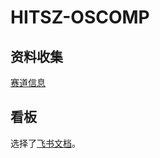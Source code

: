 # HITSZ-OSCOMP

## 资料收集

[赛道信息](https://github.com/oscomp/proj64-linux-anony-page-compression)

## 看板

选择了[飞书文档](https://dgool05s1u.feishu.cn/sheets/shtcnn31Uu3GYhXZNMbwsDB9dcd?from=from_copylink)。